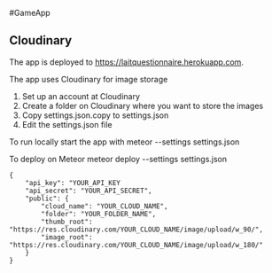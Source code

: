 #GameApp

## Cloudinary

The app is deployed to https://laitquestionnaire.herokuapp.com.

The app uses Cloudinary for image storage

1. Set up an account at Cloudinary
2. Create a folder on Cloudinary where you want to store the images
3. Copy settings.json.copy to settings.json
4. Edit the settings.json file

To run locally start the app with 
meteor --settings settings.json

To deploy on Meteor
meteor deploy --settings settings.json

```
{
	"api_key": "YOUR_API_KEY
	"api_secret": "YOUR_API_SECRET",
	"public": {
		"cloud_name": "YOUR_CLOUD_NAME",
		"folder": "YOUR_FOLDER_NAME",
		"thumb_root": "https://res.cloudinary.com/YOUR_CLOUD_NAME/image/upload/w_90/",
		"image_root": "https://res.cloudinary.com/YOUR_CLOUD_NAME/image/upload/w_180/"
	}
}
```
